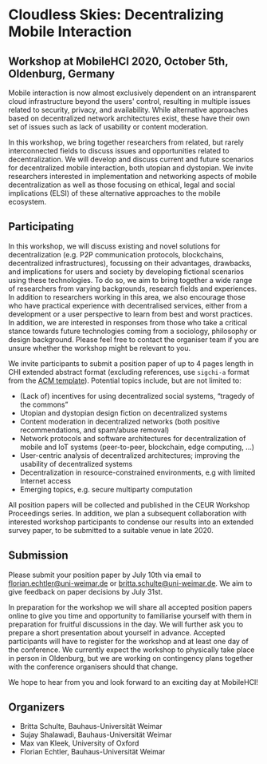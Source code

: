 # Cloudless Skies: Decentralizing Mobile Interaction

## Workshop at MobileHCI 2020, October 5th, Oldenburg, Germany

Mobile interaction is now almost exclusively dependent on an intransparent cloud infrastructure beyond the users' control, resulting in multiple issues related to security, privacy, and availability. While alternative approaches based on decentralized network architectures exist, these have their own set of issues such as lack of usability or content moderation.

In this workshop, we bring together researchers from related, but rarely interconnected fields to discuss issues and opportunities related to decentralization.  We will develop and discuss current and future scenarios for decentralized mobile interaction, both utopian and dystopian. We invite researchers interested in implementation and networking aspects of mobile decentralization as well as those focusing on ethical, legal and social implications (ELSI) of these alternative approaches to the mobile ecosystem.

## Participating

In this workshop, we will discuss existing and novel solutions for decentralization (e.g. P2P communication protocols, blockchains, decentralized infrastructures), focussing on their advantages, drawbacks, and implications for users and society by developing fictional scenarios using these technologies. To do so, we aim to bring together a wide range of researchers from varying backgrounds, research fields and experiences. In addition to researchers working in this area, we also encourage those who have practical experience with decentralised services, either from a development or a user perspective to learn from best and worst practices. In addition, we are interested in responses from those who take a critical stance towards future technologies coming from a sociology, philosophy or design background. Please feel free to contact the organiser team if you are unsure whether the workshop might be relevant to you. 

We invite participants to submit a position paper of up to 4 pages length in CHI extended abstract format (excluding references, use `sigchi-a` format from the [ACM template](https://www.acm.org/publications/proceedings-template)). Potential topics include, but are not limited to:

  * (Lack of) incentives for using decentralized social systems, “tragedy of the commons”
  * Utopian and dystopian design fiction on decentralized systems 
  * Content moderation in decentralized networks (both positive recommendations, and spam/abuse removal) 
  * Network protocols and software architectures for decentralization of mobile and IoT systems (peer-to-peer, blockchain, edge computing, ...) 
  * User-centric analysis of decentralized architectures; improving the usability of decentralized systems 
  * Decentralization in resource-constrained environments, e.g with limited Internet access
  * Emerging topics, e.g. secure multiparty computation
  
All position papers will be collected and published in the CEUR Workshop Proceedings series. In addition, we plan a subsequent collaboration with interested workshop participants to condense our results into an extended survey paper, to be submitted to a suitable venue in late 2020.

## Submission

Please submit your position paper by July 10th via email to [florian.echtler@uni-weimar.de](mailto:florian.echtler@uni-weimar.de) or [britta.schulte@uni-weimar.de](mailto:britta.schulte@uni-weimar.de). We aim to give feedback on paper decisions by July 31st. 

In preparation for the workshop we will share all accepted position papers online to give you time and opportunity to familiarise yourself with them in preparation for fruitful discussions in the day. We will further ask you to prepare a short presentation about yourself in advance. Accepted participants will have to register for the workshop and at least one day of the conference. We currently expect the workshop to physically take place in person in Oldenburg, but we are working on contingency plans together with the conference organisers should that change. 

We hope to hear from you and look forward to an exciting day at MobileHCI!

## Organizers

  * Britta Schulte, Bauhaus-Universität Weimar
  * Sujay Shalawadi, Bauhaus-Universität Weimar
  * Max van Kleek, University of Oxford
  * Florian Echtler, Bauhaus-Universität Weimar
